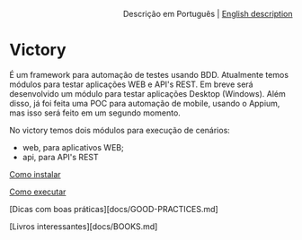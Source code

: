 <p align="right">
Descrição em Português | <a href="README_EN.md">English description</a>
</p>

# Victory

É um framework para automação de testes usando BDD.
Atualmente temos módulos para testar aplicações WEB e API's REST. Em breve será desenvolvido um módulo para testar aplicações Desktop (Windows).
Além disso, já foi feita uma POC para automação de mobile, usando o Appium, mas isso será feito em um segundo momento.

No victory temos dois módulos para execução de cenários:
* web, para aplicativos WEB;
* api, para API's REST

[Como instalar](docs/INSTALL.md)

[Como executar](docs/RUN.md)

[Dicas com boas práticas][docs/GOOD-PRACTICES.md]

[Livros interessantes][docs/BOOKS.md]
